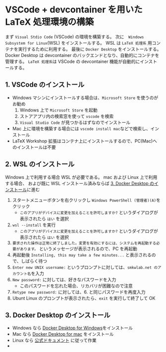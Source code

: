 # VSCode + devcontainer を用いた LaTeX 処理環境の構築

まず `Visual Stdio Code` (VSCode) の環境を構築する。
次に　`Windows Subsystem for Linux`(WSL) をインストールする。
WSL は `LaTeX 処理系` 用コンテナを実行するために利用する。
最後に `Docker Desktop` をインストールする。
Docker Desktop は devcontainer のバックエンドとなり、自動的にコンテナを管理する。
`LaTeX 処理系`は VSCode の devcontainer 機能が自動的にインストールする。

## 1. VSCode のインストール

- Windows マシンにインストールする場合は、`Microsoft Store` を使うのがお勧め
    1. Windows 上で `Microsoft Store` を起動
    2. ストアアプリ内の検索窓を使って `vscode` を検索
    3. `Visual Studio Code` が見つかるはずなのでインストール
- Mac 上に環境を構築する場合には `vscode install mac`などで検索し、インストール
- LaTeX Workshop 拡張はコンテナ上にインストールするので、PC(Mac)へのインストールは不要

## 2. WSL のインストール

Windows 上で利用する場合 WSL が必要である。
mac および Linux 上で利用する場合、
および既に WSL インストール済みならば [3. Docker Desktop のインストール](#3-docker-desktop-のインストール)に進む
  
1. スタートメニューボタンを右クリックし `Windows PowerShell (管理者)(A)`をクリック
    - `このアプリがデバイスに変更を加えることを許可しますか?` というダイアログが表示されたら `はい` を選択
1. `wsl --install` を実行
    - `このアプリがデバイスに変更を加えることを許可しますか?` というダイアログが表示されたら `はい` を選択
1. `要求された操作は正常に終了しました。変更を有効にするには、システムを再起動する必要があります。` というメッセージが表示されるので、PC を再起動
1. 再起動後 `Installing, this may take a few minutes...` と表示されるので、しばらく待つ
1. `Enter new UNIX username:` というプロンプトに対しては、`smkwlab.net のアカウント名`を入力
1. `New password:` に対しては、好きなパスワードを入力
   - このパスワードを忘れた場合、リカバリが困難なので注意
1. `Retype new password:` に対しては、6. と同じパスワードを再度入力
1. Ubunt Linux のプロンプトが表示されたら、`exit` を実行して終了して OK

## 3. Docker Desktop のインストール

- Windows なら [Docker Desktop for Windows](https://docs.docker.com/desktop/windows/install/)をインストール
- Mac なら [Docker Desktop for mac](https://docs.docker.com/desktop/install/mac-install/) をインストール
- Linux なら [公式ドキュメント](https://docs.docker.jp/desktop/install/linux-install.html) に従って作業
- 